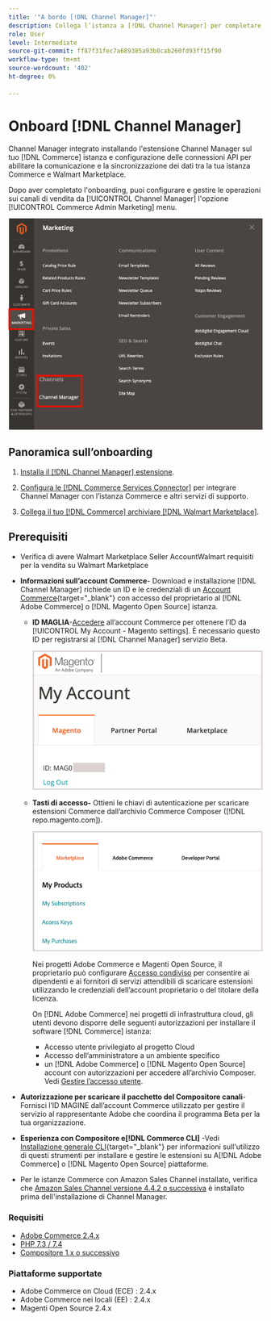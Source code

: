 ```yaml
---
title: '"A bordo [!DNL Channel Manager]"'
description: Collega l’istanza a [!DNL Channel Manager] per completare alcune fasi di onboarding.
role: User
level: Intermediate
source-git-commit: ff87f31fec7a689385a93b8cab260fd93ff15f90
workflow-type: tm+mt
source-wordcount: '402'
ht-degree: 0%

---
```


# Onboard [!DNL Channel Manager]

Channel Manager integrato installando l&#39;estensione Channel Manager sul tuo [!DNL Commerce] istanza e configurazione delle connessioni API per abilitare la comunicazione e la sincronizzazione dei dati tra la tua istanza Commerce e Walmart Marketplace.

Dopo aver completato l&#39;onboarding, puoi configurare e gestire le operazioni sui canali di vendita da [!UICONTROL Channel Manager] l&#39;opzione [!UICONTROL Commerce Admin Marketing] menu.

![[!DNL Channel Manager] in visualizzazione Amministratore](assets/channel-manager-admin-view.png)

## Panoramica sull’onboarding

1. [Installa il [!DNL Channel Manager] estensione](install.md).

1. [Configura le [!DNL Commerce Services Connector]](connect.md) per integrare Channel Manager con l’istanza Commerce e altri servizi di supporto.

1. [Collega il tuo [!DNL Commerce] archiviare [!DNL Walmart Marketplace]](connect.md).

## Prerequisiti

- Verifica di avere Walmart Marketplace Seller AccountWalmart requisiti per la vendita su Walmart Marketplace

- **Informazioni sull’account Commerce**- Download e installazione [!DNL Channel Manager] richiede un ID e le credenziali di un [Account Commerce](https://docs.magento.com/user-guide/magento/magento-account.html){target=&quot;_blank&quot;} con accesso del proprietario al [!DNL Adobe Commerce] o [!DNL Magento Open Source] istanza.

   - **ID MAGLIA**-[Accedere](https://account.magento.com/customer/account/login/) all’account Commerce per ottenere l’ID da [!UICONTROL My Account - Magento settings]. È necessario questo ID per registrarsi al [!DNL Channel Manager] servizio Beta.

      ![[!DNL MAGEID] sulle impostazioni dell’account Commerce](assets/mageid-my-commerce-account.png)

   - **Tasti di accesso-** Ottieni le chiavi di autenticazione per scaricare estensioni Commerce dall’archivio Commerce Composer ([!DNL repo.magento.com]).

      ![[!UICONTROL Commerce Marketplace access keys]](assets/commerce-marketplace-access-keys.png)

      Nei progetti Adobe Commerce e Magenti Open Source, il proprietario può configurare [Accesso condiviso](https://docs.magento.com/user-guide/magento/magento-account-share.html) per consentire ai dipendenti e ai fornitori di servizi attendibili di scaricare estensioni utilizzando le credenziali dell’account proprietario o del titolare della licenza.

      On [!DNL Adobe Commerce] nei progetti di infrastruttura cloud, gli utenti devono disporre delle seguenti autorizzazioni per installare il software [!DNL Commerce] istanza:

      - Accesso utente privilegiato al progetto Cloud
      - Accesso dell’amministratore a un ambiente specifico
      - un [!DNL Adobe Commerce] o [!DNL Magento Open Source] account con autorizzazioni per accedere all’archivio Composer. Vedi [Gestire l’accesso utente](https://devdocs.magento.com/cloud/project/user-admin.html).

- **Autorizzazione per scaricare il pacchetto del Compositore canali**- Fornisci l’ID MAGINE dall’account Commerce utilizzato per gestire il servizio al rappresentante Adobe che coordina il programma Beta per la tua organizzazione.
- **Esperienza con Compositore e[!DNL Commerce CLI]** -Vedi [Installazione generale CLI](https://devdocs.magento.com/extensions/install/){target=&quot;_blank&quot;} per informazioni sull&#39;utilizzo di questi strumenti per installare e gestire le estensioni su A[!DNL Adobe Commerce] o [!DNL Magento Open Source] piattaforme.
- Per le istanze Commerce con Amazon Sales Channel installato, verifica che [Amazon Sales Channel versione 4.4.2 o successiva](https://experienceleague.adobe.com/docs/commerce-channels/amazon/release-notes.html) è installato prima dell&#39;installazione di Channel Manager.


### Requisiti

- [Adobe Commerce 2.4.x](https://devdocs.magento.com/release/released-versions.html)
- [PHP 7.3 / 7.4](https://devdocs.magento.com/guides/v2.4/install-gde/prereq/php-settings.html)
- [Compositore 1.x o successivo](https://devdocs.magento.com/cloud/reference/cloud-composer.html)


### Piattaforme supportate

- Adobe Commerce on Cloud (ECE) : 2.4.x
- Adobe Commerce nei locali (EE) : 2.4.x
- Magenti Open Source 2.4.x
